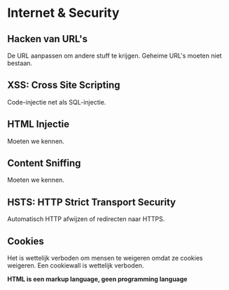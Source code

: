# Internet & Security

## Hacken van URL's
De URL aanpassen om andere stuff te krijgen.
Geheime URL's moeten niet bestaan.

## XSS: Cross Site Scripting
Code-injectie net als SQL-injectie.

## HTML Injectie
Moeten we kennen.

## Content Sniffing
Moeten we kennen.

## HSTS: HTTP Strict Transport Security
Automatisch HTTP afwijzen of redirecten naar HTTPS.

## Cookies
Het is wettelijk verboden om mensen te weigeren omdat ze cookies weigeren. Een cookiewall is wettelijk verboden.

**HTML is een markup language, geen programming language**
